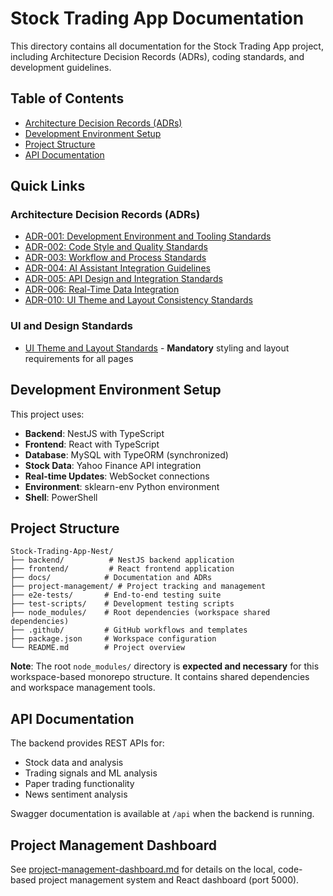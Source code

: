 # Stock Trading App Documentation

This directory contains all documentation for the Stock Trading App project, including Architecture Decision Records (ADRs), coding standards, and development guidelines.

## Table of Contents

- [Architecture Decision Records (ADRs)](./adrs/)
- [Development Environment Setup](#development-environment-setup)
- [Project Structure](#project-structure)
- [API Documentation](#api-documentation)

## Quick Links

### Architecture Decision Records (ADRs)
- [ADR-001: Development Environment and Tooling Standards](./adrs/001-development-environment-standards.md)
- [ADR-002: Code Style and Quality Standards](./adrs/002-code-style-standards.md)
- [ADR-003: Workflow and Process Standards](./adrs/003-workflow-standards.md)
- [ADR-004: AI Assistant Integration Guidelines](./adrs/004-ai-assistant-guidelines.md)
- [ADR-005: API Design and Integration Standards](./adrs/005-api-design-standards.md)
- [ADR-006: Real-Time Data Integration](./adrs/006-real-data-integration.md)
- [ADR-010: UI Theme and Layout Consistency Standards](./adrs/010-ui-theme-layout-standards.md)

### UI and Design Standards
- [UI Theme and Layout Standards](./UI-THEME-LAYOUT-STANDARDS.md) - **Mandatory** styling and layout requirements for all pages

## Development Environment Setup

This project uses:

- **Backend**: NestJS with TypeScript
- **Frontend**: React with TypeScript
- **Database**: MySQL with TypeORM (synchronized)
- **Stock Data**: Yahoo Finance API integration
- **Real-time Updates**: WebSocket connections
- **Environment**: sklearn-env Python environment
- **Shell**: PowerShell

## Project Structure

```
Stock-Trading-App-Nest/
├── backend/          # NestJS backend application
├── frontend/         # React frontend application
├── docs/            # Documentation and ADRs
├── project-management/ # Project tracking and management
├── e2e-tests/       # End-to-end testing suite
├── test-scripts/    # Development testing scripts
├── node_modules/    # Root dependencies (workspace shared dependencies)
├── .github/         # GitHub workflows and templates
├── package.json     # Workspace configuration
└── README.md        # Project overview
```

**Note**: The root `node_modules/` directory is **expected and necessary** for this workspace-based monorepo structure. It contains shared dependencies and workspace management tools.

## API Documentation

The backend provides REST APIs for:

- Stock data and analysis
- Trading signals and ML analysis
- Paper trading functionality
- News sentiment analysis

Swagger documentation is available at `/api` when the backend is running.

## Project Management Dashboard

See [project-management-dashboard.md](./project-management-dashboard.md) for details on the local, code-based project management system and React dashboard (port 5000).
